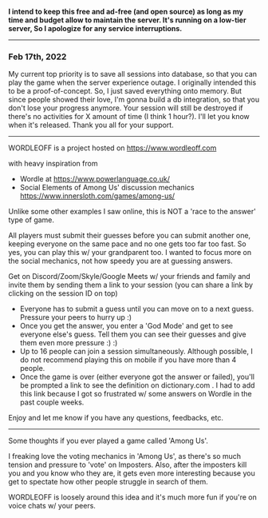 **I intend to keep this free and ad-free (and open source) as long as my time and budget allow to maintain the server. It's running on a low-tier server, So I apologize for any service interruptions.**
***

### Feb 17th, 2022

My current top priority is to save all sessions into database, so that you can play the game when the server experience outage. I originally intended this to be a proof-of-concept. So, I just saved everything onto memory. But since people showed their love, I'm gonna build a db integration, so that you don't lose your progress anymore. Your session will still be destroyed if there's no activities for X amount of time (I think 1 hour?). I'll let you know when it's released. Thank you all for your support.

***
WORDLEOFF is a project hosted on
https://www.wordleoff.com

with heavy inspiration from
- Wordle at https://www.powerlanguage.co.uk/
- Social Elements of Among Us' discussion mechanics  https://www.innersloth.com/games/among-us/

Unlike some other examples I saw online, this is NOT a 'race to the answer' type of game.

All players must submit their guesses before you can submit another one, keeping everyone on the same pace and no one gets too far too fast. So yes, you can play this w/ your grandparent too. I wanted to focus more on the social mechanics, not how speedy you are at guessing answers.

Get on Discord/Zoom/Skyle/Google Meets w/ your friends and family and invite them by sending them a link to your session (you can share a link by clicking on the session ID on top)
- Everyone has to submit a guess until you can move on to a next guess. Pressure your peers to hurry up :)
- Once you get the answer, you enter a 'God Mode' and get to see everyone else's guess. Tell them you can see their guesses and give them even more pressure :) :)
- Up to 16 people can join a session simultaneously. Although possible, I do not recommend playing this on mobile if you have more than 4 people.
- Once the game is over (either everyone got the answer or failed), you'll be prompted a link to see the definition on dictionary.com . I had to add this link because I got so frustrated w/ some answers on Wordle in the past couple weeks.

Enjoy and let me know if you have any questions, feedbacks, etc.
***
Some thoughts if you ever played a game called 'Among Us'.

I freaking love the voting mechanics in 'Among Us', as there's so much tension and pressure to 'vote' on Imposters. Also, after the imposters kill you and you know who they are, it gets even more interesting because you get to spectate how other people struggle in search of them.

WORDLEOFF is loosely around this idea and it's much more fun if you're on voice chats w/ your peers.
